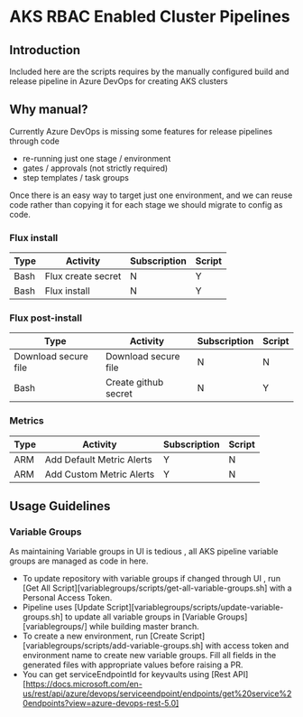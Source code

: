 # AKS RBAC Enabled Cluster Pipelines 

## Introduction

Included here are the scripts requires by the manually configured build and release pipeline in Azure DevOps for creating AKS clusters

## Why manual?
Currently Azure DevOps is missing some features for release pipelines through code
* re-running just one stage / environment
* gates / approvals (not strictly required)
* step templates / task groups

Once there is an easy way to target just one environment, and we can reuse code rather than copying it for each stage we should migrate to config as code.



### Flux install
|Type|Activity|Subscription|Script|
|-|-|-|-|
|Bash|Flux create secret|N|Y|
|Bash|Flux install|N|Y|

### Flux post-install
|Type|Activity|Subscription|Script|
|-|-|-|-|
|Download secure file|Download secure file|N|N|
|Bash|Create github secret|N|Y|

### Metrics

|Type|Activity|Subscription|Script|
|-|-|-|-|
ARM|Add Default Metric Alerts|Y|N|
ARM|Add Custom Metric Alerts|Y|N|


## Usage Guidelines

### Variable Groups

As maintaining Variable groups in UI is tedious , all AKS pipeline variable groups are managed as code in here.

* To update repository with variable groups if changed through UI , run [Get All Script][variablegroups/scripts/get-all-variable-groups.sh] with a Personal Access Token.
* Pipeline uses [Update Script][variablegroups/scripts/update-variable-groups.sh] to update all variable groups in [Variable Groups][variablegroups/] while building master branch.
* To create a new environment, run [Create Script][variablegroups/scripts/add-variable-groups.sh] with access token and environment name to create new variable groups. Fill all fields in the generated files with appropriate values before raising a PR.
* You can get serviceEndpointId  for keyvaults using [Rest API][https://docs.microsoft.com/en-us/rest/api/azure/devops/serviceendpoint/endpoints/get%20service%20endpoints?view=azure-devops-rest-5.0] 

